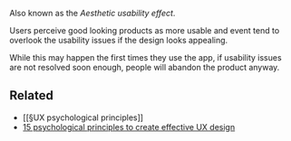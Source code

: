 Also known as the *Aesthetic usability effect*.

Users perceive good looking products as more usable and event tend to overlook the usability issues if the design looks appealing.

While this may happen the first times they use the app, if usability issues are not resolved soon enough, people will abandon the product anyway. 

## Related
- [[§UX psychological principles]]
- [15 psychological principles to create effective UX design](https://aufaitux.com/blog/ux-design-psychological-principles/)

  